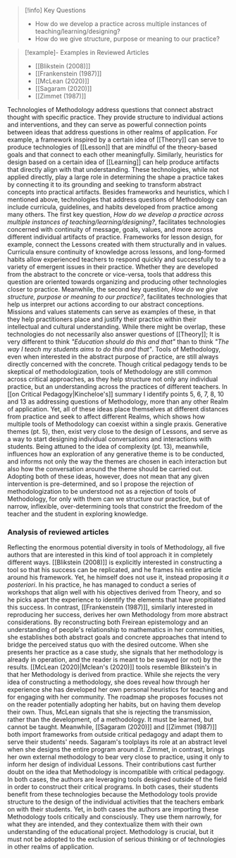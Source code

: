 >[!info] Key Questions
>- How do we develop a practice across multiple instances of teaching/learning/designing?
>- How do we give structure, purpose or meaning to our practice?

>[!example]- Examples in Reviewed Articles
>- [[Blikstein (2008)]]
>- [[Frankenstein (1987)]]
>- [[McLean (2020)]]
>- [[Sagaram (2020)]]
>- [[Zimmet (1987)]]

Technologies of Methodology address questions that connect abstract thought with specific practice. They provide structure to individual actions and interventions, and they can serve as powerful connection points between ideas that address questions in other realms of application. For example, a framework inspired by a certain idea of [[Theory]] can serve to produce technologies of [[Lesson]] that are mindful of the theory-based goals and that connect to each other meaningfully. Similarly, heuristics for design based on a certain idea of [[Learning]] can help produce artifacts that directly align with that understanding. These technologies, while not applied directly, play a large role in determining the shape a practice takes by connecting it to its grounding and seeking to transform abstract concepts into practical artifacts. Besides frameworks and heuristics, which I mentioned above, technologies that address questions of Methodology can include curricula, guidelines, and habits developed from practice among many others.
The first key question, *How do we develop a practice across multiple instances of teaching/learning/designing?*, facilitates technologies concerned with continuity of message, goals, values, and more across different individual artifacts of practice. Frameworks for lesson design, for example, connect the Lessons created with them structurally and in values. Curricula ensure continuity of knowledge across lessons, and long-formed habits allow experienced teachers to respond quickly and successfully to a variety of emergent issues in their practice. Whether they are developed from the abstract to the concrete or vice-versa, tools that address this question are oriented towards organizing and producing other technologies closer to practice. Meanwhile, the second key question, *How do we give structure, purpose or meaning to our practice?*, facilitates technologies that help us interpret our actions according to our abstract conceptions. Missions and values statements can serve as examples of these, in that they help practitioners place and justify their practice within their intellectual and cultural understanding. While there might be overlap, these technologies do not necessarily also answer questions of [[Theory]]; It is very different to think *"Education should do this and that"* than to think *"The way I teach my students aims to do this and that"*. Tools of Methodology, even when interested in the abstract purpose of practice, are still always directly concerned with the concrete.
Though critical pedagogy tends to be skeptical of methodologization, tools of Methodology are still common across critical approaches, as they help structure not only any individual practice, but an understanding across the practices of different teachers. In  [[on Critical Pedagogy|Kincheloe's]] summary I identify points 5, 6, 7, 8, 10 and 13 as addressing questions of Methodology, more than any other Realm of application. Yet, all of these ideas place themselves at different distances from practice and seek to affect different Realms, which shows how multiple tools of Methodology can coexist within a single praxis. Generative themes (pt. 5), then, exist very close to the design of Lessons, and serve as a way to start designing individual conversations and interactions with students. Being attuned to the idea of complexity (pt. 13), meanwhile, influences how an exploration of any generative theme is to be conducted, and informs not only the way the themes are chosen in each interaction but also how the conversation around the theme should be carried out. Adopting both of these ideas, however, does not mean that any given intervention is pre-determined, and so I propose the rejection of methodologization to be understood not as a rejection of tools of Methodology, for only with them can we structure our practice, but of narrow, inflexible, over-determining tools that constrict the freedom of the teacher and the student in exploring knowledge.

### Analysis  of reviewed articles
Reflecting the enormous potential diversity in tools of Methodology, all five authors that are interested in this kind of tool approach it in completely different ways. [[Blikstein (2008)]] is explicitly interested in constructing a tool so that his success can be replicated, and he frames his entire article around his framework. Yet, he himself does not use it, instead proposing it *a posteriori*. In his practice, he has managed to conduct a series of workshops that align well with his objectives derived from Theory, and so he picks apart the experience to identify the elements that have propitiated this success. In contrast, [[Frankenstein (1987)]], similarly interested in reproducing her success, derives her own Methodology from more abstract considerations. By reconstructing both Freirean epistemology and an understanding of people's relationship to mathematics in her communities, she establishes both abstract goals and concrete approaches that intend to bridge the perceived status quo with the desired outcome. When she presents her practice as a case study, she signals that her methodology is already in operation, and the reader is meant to be swayed (or not) by the results.
[[McLean (2020)|Mclean's (2020)]] tools resemble Blikstein's in that her Methodology is derived from practice. While she rejects the very idea of constructing a methodology, she does reveal how through her experience she has developed her own personal heuristics for teaching and for engaging with her community. The roadmap she proposes focuses not on the reader potentially adopting her  habits, but on having them develop their own. Thus, McLean signals that she is rejecting the transmission, rather than the development, of a methodology. It must be learned, but cannot be taught.
Meanwhile, [[Sagaram (2020)]] and [[Zimmet (1987)]] both import frameworks from outside critical pedagogy and adapt them to serve their students' needs. Sagaram's toolplays its role at an abstract level when she designs the entire program around it. Zimmet, in contrast, brings her own external methodology to bear very close to practice, using it only to inform her design of individual Lessons. Their contributions cast further doubt on the idea that Methodology is incompatible with critical pedagogy. In both cases, the authors are leveraging tools designed outside of the field in order to construct their critical programs. In both cases, their students benefit from these technologies because the Methodology tools provide structure to the design of the individual activities that the teachers embark on with their students. Yet, in both cases the authors are importing these Methodology tools critically and consciously. They use them narrowly, for what they are intended, and they contextualize them with their own understanding of the educational project. Methodology is crucial, but it must not be adopted to the exclusion of serious thinking or of technologies in other realms of application.
